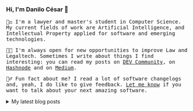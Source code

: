 ### Hi, I'm Danilo César 👋

<samp>👨‍⚖️ I'm a lawyer and master's student in Computer Science. My current fields of work are Artificial Intelligence, and Intellectual Property applied for software and emerging technologies.</samp>

<samp>👨‍💻 I'm always open for new opportunities to improve Law and Legaltech. Sometimes I write about things I find interesting: you can read my posts on [DEV Community](https://dev.to/danilo), on [Hashnode](https://danilocesar.hashnode.dev/) and on [Medium](https://danilocsar.medium.com/).</samp>

<samp>🤸‍♂️ Fun fact about me? I read a lot of software changelogs and, yeah, I do like to give feedback. [Let me know](https://danilo.discente.com/) if you want to talk about your next amazing software.</samp>

<details>
  <summary>My latest blog posts</summary>
  <!-- DEVTO:START -->
  <!-- DEVTO:END -->
</details>
